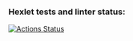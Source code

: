 ### Hexlet tests and linter status:
[![Actions Status](https://github.com/dvladir01/algorithms-project-69/actions/workflows/hexlet-check.yml/badge.svg)](https://github.com/dvladir01/algorithms-project-69/actions)